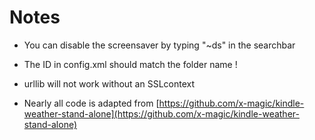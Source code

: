 

# Notes

  * You can disable the screensaver by typing "~ds" in the searchbar

  * The ID in config.xml should match the folder name !
  * urllib will not work without an SSLcontext
  
  * Nearly all code is adapted from [https://github.com/x-magic/kindle-weather-stand-alone](https://github.com/x-magic/kindle-weather-stand-alone)